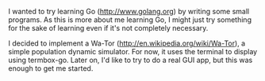 I wanted to try learning Go (http://www.golang.org) by writing some small
programs.  As this is more about me learning Go, I might just try something
for the sake of learning even if it's not completely necessary.

I decided to implement a Wa-Tor (http://en.wikipedia.org/wiki/Wa-Tor), a simple
population dynamic simulator.  For now, it uses the terminal to display using
termbox-go.  Later on, I'd like to try to do a real GUI app, but this was
enough to get me started.

